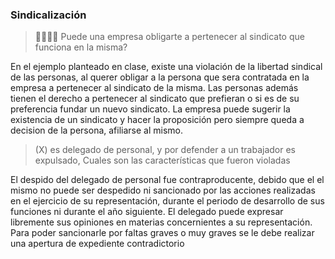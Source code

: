 ### Sindicalización

> 👨‍👩‍👧‍👦 Puede una empresa obligarte a pertenecer al sindicato que funciona en la misma?

En el ejemplo planteado en clase, existe una violación de la libertad sindical de las personas, al querer obligar a la persona que sera contratada en la empresa a pertenecer al sindicato de la misma. Las personas además tienen el derecho a pertenecer al sindicato que prefieran o si es de su preferencia fundar un nuevo sindicato. La empresa puede sugerir la existencia de un sindicato y hacer la proposición pero siempre queda a decision de la persona, afiliarse al mismo.


> (X) es delegado de personal, y por defender a un trabajador es expulsado, Cuales son las características que fueron violadas

El despido del delegado de personal fue contraproducente, debido que el el mismo no puede ser despedido ni sancionado por las acciones realizadas en el ejercicio de su representación, durante el periodo de desarrollo de sus funciones ni durante el año siguiente.
El delegado puede expresar libremente sus opiniones en materias concernientes a su representación.
Para poder sancionarle por faltas graves o muy graves se le debe realizar una apertura de expediente contradictorio
